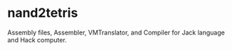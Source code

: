 # nand2tetris
Assembly files, Assembler, VMTranslator, and Compiler for Jack language and Hack computer.

